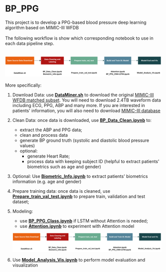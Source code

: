 # BP_PPG
This project is to develop a PPG-based blood pressure deep learning algorithm based on MIMIC-III WFDB
<br />
<br />
The following workflow is show which corresponding notebook to use in each data pipeline step. <br />
<br />
<br />
![Notebook](https://github.com/supertime1/BP_PPG/blob/master/Images/Workflow%20Notebook.jpg?raw=true)
<br />
<br />
More specifically:
1. Download Data: use [**DataMiner.sh**](https://github.com/supertime1/BP_PPG/blob/master/Data%20Processing/DataMiner.sh) to download the original [MIMIC-III WFDB matched subset](https://archive.physionet.org/physiobank/database/mimic3wdb/matched/). You will need to download 2.4TB waveform data including ECG, PPG, ABP and many more. If you are interested in patients' information, you will also need to download [MIMIC-III database](https://archive.physionet.org/physiobank/database/mimic3cdb/)

2. Clean Data: once data is downloaded, use [**BP_Data_Clean.ipynb**](https://github.com/supertime1/BP_PPG/blob/master/Data%20Processing/BP_Data_Clean.ipynb) to: 
   - extract the ABP and PPG data;
   - clean and process data
   - generate BP ground truth (systolic and diastolic blood pressure values)
   - optional: 
     - generate Heart Rate; 
     - process data with keeping subject ID (helpful to extract patients' biometrics such as age and gender)
  
3. Optional: Use [**Biometric_Info.ipynb**](https://github.com/supertime1/BP_PPG/blob/master/Data%20Processing/Biometric_Info.ipynb) to extract patients' biometrics information (e.g. age and gender)

4. Prepare training data: once data is cleaned, use [**Prepare_train_val_test.ipynb**](https://github.com/supertime1/BP_PPG/blob/master/Data%20Processing/Prepare_train_val_test.ipynb) to prepare train, validation and test dataset;

5. Modeling: 
   - use [**BP_PPG_Class.ipynb**](https://github.com/supertime1/BP_PPG/blob/master/Models/BP_PPG_Class.ipynb) if LSTM without Attention is needed; 
   - use [**Attention.ipynb**](https://github.com/supertime1/BP_PPG/blob/master/Models/Attention_model.ipynb) to experiment with Attention model 
   
   ![Notebook](https://github.com/supertime1/BP_PPG/blob/master/Images/Workflow%20Notebook.jpg?raw=true)


6. Use [**Model_Analysis_Vis.ipynb**](https://github.com/supertime1/BP_PPG/blob/master/Visualization/Model_Analysis_Vis.ipynb) to perform model evaluation and visualization
